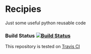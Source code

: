 Recipies
========

Just some useful python reusable code


### Build Status [![Build Status](https://travis-ci.org/Saevon/Recipes.svg?branch=master)](https://travis-ci.org/Saevon/PersOA)

This repository is tested on [Travis CI](https://travis-ci.org)
